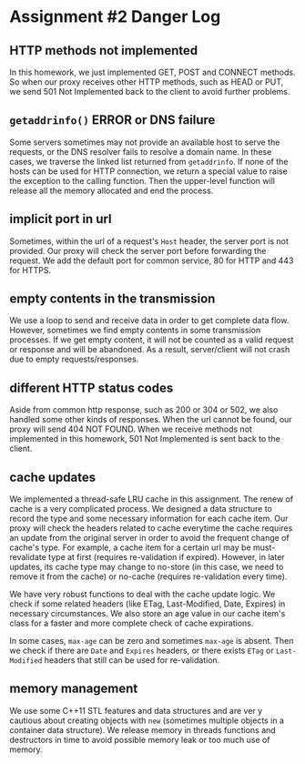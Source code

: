 # Assignment #2 Danger Log

## HTTP methods not implemented

In this homework, we just implemented GET, POST and CONNECT methods. So when our proxy receives other HTTP methods, such as HEAD or PUT, we send 501 Not Implemented back to the client to avoid further problems.

## `getaddrinfo()` ERROR or DNS failure

Some servers sometimes may not provide an available host to serve the requests, or the DNS resolver fails to resolve a domain name. In these cases, we traverse the linked list returned from `getaddrinfo`. If none of the hosts can be used for HTTP connection, we return a special value to raise the exception to the calling function. Then the upper-level function will release all the memory allocated and end the process.

## implicit port in url

Sometimes, within the url of a request's `Host` header, the server port is not provided. Our proxy will check the server port before forwarding the request. We add the default port for common service, 80 for HTTP and 443 for HTTPS.

## empty contents in the transmission

We use a loop to send and receive data in order to get complete data flow. However, sometimes we find empty contents in some transmission processes. If we get empty content, it will not be counted as a valid request or response and will be abandoned. As a result, server/client will not crash due to empty requests/responses.

## different HTTP status codes

Aside from common http response, such as 200 or 304 or 502, we also handled some other kinds of responses. When the url cannot be found, our proxy will send 404 NOT FOUND. When we receive methods not implemented in this homework, 501 Not Implemented is sent back to the client.

## cache updates

We implemented a thread-safe LRU cache in this assignment. The renew of cache is a very complicated process. We designed a data structure to record the type and some necessary information for each cache item. Our proxy will check the headers related to cache everytime the cache requires an update from the original server in order to avoid the frequent change of cache's type. For example, a cache item for a certain url may be must-revalidate type at first (requires re-validation if expired). However, in later updates, its cache type may change to no-store (in this case, we need to remove it from the cache) or no-cache (requires re-validation every time).

We have very robust functions to deal with the cache update logic. We check if some related headers (like ETag, Last-Modified, Date, Expires) in necessary circumstances. We also store an age value in our cache item's class for a faster and more complete check of cache expirations.

In some cases, `max-age` can be zero and sometimes `max-age` is absent. Then we check if there are `Date` and `Expires` headers, or there exists `ETag` or `Last-Modified` headers that still can be used for re-validation.

## memory management

We use some C++11 STL features and data structures and are ver y cautious about creating objects with `new` (sometimes multiple objects in a container data structure). We release memory in threads functions and destructors in time to avoid possible memory leak or too much use of memory.